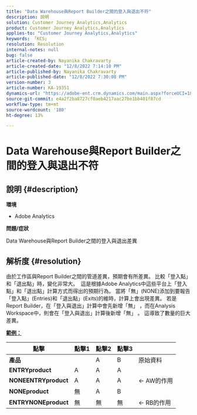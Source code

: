 ```yaml
---
title: "Data Warehouse與Report Builder之間的登入與退出不符"
description: 說明
solution: Customer Journey Analytics,Analytics
product: Customer Journey Analytics,Analytics
applies-to: "Customer Journey Analytics,Analytics"
keywords: 「KCS」
resolution: Resolution
internal-notes: null
bug: false
article-created-by: Nayanika Chakravarty
article-created-date: "12/8/2022 7:14:10 PM"
article-published-by: Nayanika Chakravarty
article-published-date: "12/8/2022 7:30:08 PM"
version-number: 3
article-number: KA-19351
dynamics-url: "https://adobe-ent.crm.dynamics.com/main.aspx?forceUCI=1&pagetype=entityrecord&etn=knowledgearticle&id=22cd5b78-2c77-ed11-81aa-6045bd006149"
source-git-commit: e4a2f2ba8727cf0aeb4217aac27be1bb401f87cd
workflow-type: tm+mt
source-wordcount: '180'
ht-degree: 13%

---
```


# Data Warehouse與Report Builder之間的登入與退出不符

## 說明 {#description}


<b>環境</b>

- Adobe Analytics



<b>問題/症狀</b>

Data Warehouse與Report Builder之間的登入與退出差異


## 解析度 {#resolution}


由於工作區與Report Builder之間的管道差異，預期會有所差異。 比較「登入點」和「退出點」時，變化非常大。 
這是根據Adobe Analytics中這些平台上「登入點」和「退出點」計算方式而得出的預期行為。 當將「無」(NONE)添加到要報告「登入點」(Entries)和「退出點」(Exits)的維時，計算上會出現差異。 若是Report Builder，在「登入與退出」計算中會先新增「無」 ，而在Analysis Workspace中，則會在「登入與退出」計算後新增「無」 。 這導致了數量的巨大差異。

<u><b>範例：</b></u>


| <b>點擊</b> | <b>點擊1</b> | <b>點擊2</b> | <b>點擊3</b> |   |
| --- | --- | --- | --- | --- |
| <b>產品</b> |   | A | B | 原始資料 |
| <b>ENTRYproduct</b> | A | A | A |   |
| <b>NONEENTRYproduct</b> | A | A | A | ← AW的作用 |
| <b>NONEproduct</b> | 無 | A | B |   |
| <b>ENTRYNONEproduct</b> | 無 | 無 | 無 | ← RB的作用 |

